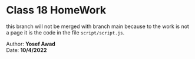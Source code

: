 # Class 18 HomeWork

this branch will not be merged with branch main because to the work is not a page it is the code in the file `script/script.js`.

Author: **Yosef Awad**<br>
Date: **10/4/2022**

